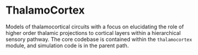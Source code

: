 # ThalamoCortex
Models of thalamocortical circuits with a focus on elucidating the role of higher order thalamic projections to cortical layers within a hierarchical sensory pathway. The core codebase is contained within the `thalamocortex` module, and simulation code is in the parent path.
